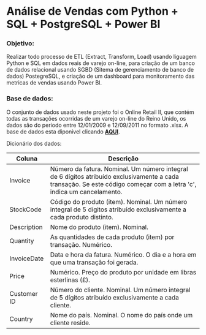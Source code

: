 # Análise de Vendas com Python + SQL + PostgreSQL + Power BI

### Objetivo: 
Realizar todo processo de ETL (Extract, Transform, Load) usando liguagem Python e SQL em dados reais de varejo on-line, para criação de um banco de dados relacional usando SGBD (Sitema de gerenciamento de banco de dados) PostegreSQL, e criação de um dashboard para monitoramento das metricas de vendas usando Power BI.

### Base de dados:
O conjunto de dados usado neste projeto foi o Online Retail II, que contém todas as transações ocorridas de um varejo on-line do Reino Unido, os dados são do periodo entre 12/01/2009 e 12/09/2011 no formato .xlsx.
A base de dados esta diponivel clicando **[AQUI](https://archive.ics.uci.edu/ml/datasets/Online+Retail+II)**.

Dicionário dos dados:

|Coluna|Descrição|
|---|---|
|Invoice|Número da fatura. Nominal. Um número integral de 6 dígitos atribuído exclusivamente a cada transação. Se este código começar com a letra 'c', indica um cancelamento.|
|StockCode|Código do produto (item). Nominal. Um número integral de 5 dígitos atribuído exclusivamente a cada produto distinto.|
|Description|Nome do produto (item). Nominal.|
|Quantity|As quantidades de cada produto (item) por transação. Numérico.|
|InvoiceDate|Data e hora da fatura. Numérico. O dia e a hora em que uma transação foi gerada.|
|Price|Numérico. Preço do produto por unidade em libras esterlinas (£).|
|Customer ID|Número do cliente. Nominal. Um número integral de 5 dígitos atribuído exclusivamente a cada cliente.|
|Country|Nome do país. Nominal. O nome do país onde um cliente reside.|

